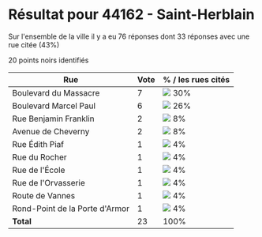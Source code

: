# Résultat pour 44162 - Saint-Herblain

Sur l'ensemble de la ville il y a eu 76 réponses dont 33 réponses avec une rue citée (43%)

20 points noirs identifiés

| Rue | Vote | % / les rues cités|
|-----|------|-------------------|
| Boulevard du Massacre | 7 | <img src="../../img/bar_30.gif" />&nbsp;30%|
| Boulevard Marcel Paul | 6 | <img src="../../img/bar_26.gif" />&nbsp;26%|
| Rue Benjamin Franklin | 2 | <img src="../../img/bar_8.gif" />&nbsp;8%|
| Avenue de Cheverny | 2 | <img src="../../img/bar_8.gif" />&nbsp;8%|
| Rue Édith Piaf | 1 | <img src="../../img/bar_4.gif" />&nbsp;4%|
| Rue du Rocher | 1 | <img src="../../img/bar_4.gif" />&nbsp;4%|
| Rue de l'École | 1 | <img src="../../img/bar_4.gif" />&nbsp;4%|
| Rue de l'Orvasserie | 1 | <img src="../../img/bar_4.gif" />&nbsp;4%|
| Route de Vannes | 1 | <img src="../../img/bar_4.gif" />&nbsp;4%|
| Rond-Point de la Porte d'Armor | 1 | <img src="../../img/bar_4.gif" />&nbsp;4%|
| **Total** | 23 | 100%|
